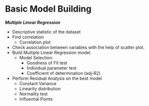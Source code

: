 # Basic Model Building

***Multiple Linear Regression***

- Descriptive statistic of the dataset
- Find correlation
  - Correlation plot
- Check association between variables with the help of scatter plot.
- Build Multiple Linear Regression model.
    - Model Selection:
      - Goodness of Fit test
      - Individual parameter test
      - Coefficient of determination (adj-R2)
- Perform Residual Analysis on the best model
  - Constant Variance
  - Linearity distribution
  - Normality test
  - Influential Points
  

